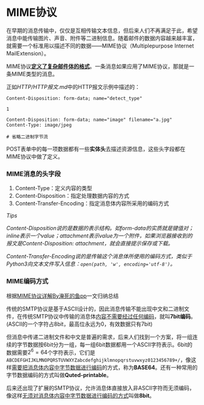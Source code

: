 # MIME协议

在早期的消息传输中，仅仅是互相传输文本信息，但后来人们不再满足于此，希望消息中能传输图片、声音、附件等二进制信息。随着邮件的数据内容越来越丰富，就需要一个标准用以描述不同的数据——MIME协议（Multiplepurpose Internet MailExtension）。

MIME协议<u>**定义了复杂邮件体的格式**</u>。一条消息如果应用了MIME协议，那就是一条MIME类型的消息。

正如*HTTP/HTTP报文.md*中的HTTP报文示例中描述的：

```
Content-Disposition: form-data; name="detect_type"

1
```

```
Content-Disposition: form-data; name="image" filename="a.jpg"
Content-Type: image/jpeg

# 省略二进制字节流
```

POST表单中的每一项数据都有一些**实体头**去描述资源信息，这些头字段都在MIME协议中做了定义。

### MIME消息的头字段

1. Content-Type：定义内容的类型
2. Content-Disposition：指定处理数据内容的方式
3. Content-Transfer-Encoding：指定消息体内容所采用的编码方式

*Tips*

*Content-Disposition说的是数据的表示结构。如form-data的实质就是键值对；inline表示一个value；attachment表示value为一个附件，如果浏览器接收到的报文是Content-Disposition: attachment，就会直接提示保存或下载。*

*Content-Transfer-Encoding说的是传输这个消息体所使用的编码方式，类似于Python3向文本文件写入信息：`open(path, 'w', encoding='utf-8')`。*

### MIME编码方式

根据[MIME协议详解By淹死的鱼pp][1]一文归纳总结

传统的SMTP协议是基于ASCII设计的，因此消息传输不能出现中文和二进制文件，在传统SMTP协议中传输的消息体<u>内容不需要经过任何编码</u>，就叫**7bit编码**。(ASCII的一个字符占8bit，最高位永远为0，有效数据只有7bit)

但消息中传递二进制文件和中文是普遍的需求，后来人们找到一个方案，将一组连续的字节数据按6bit分为一组，每一组6bit数据都用一个ASCII字符表示。6bit的数据需要$2^6=64$个字符表示，它们是`ABCDEFGHIJKLMNOPQRSTUVWXYZabcdefghijklmnopqrstuvwxyz0123456789+/`，像这样<u>需要把消息体内容中字节数据进行编码</u>的方式，称为**BASE64**。还有一种常用的字节数据编码的方式叫做**Quted-printable**。

后来还出现了扩展的SMTP协议，允许消息体直接放入非ASCII字符而无须编码，像这样<u>无须对消息体内容中字节数据进行编码的方式</u>叫做**8bit**。

[1]: https://blog.csdn.net/qq_34227896/article/details/80326121

